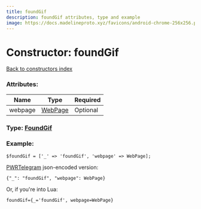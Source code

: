 ```yaml
---
title: foundGif
description: foundGif attributes, type and example
image: https://docs.madelineproto.xyz/favicons/android-chrome-256x256.png
---
```

# Constructor: foundGif  
[Back to constructors index](index.md)



### Attributes:

| Name     |    Type       | Required |
|----------|---------------|----------|
|webpage|[WebPage](../types/WebPage.md) | Optional|



### Type: [FoundGif](../types/FoundGif.md)


### Example:

```
$foundGif = ['_' => 'foundGif', 'webpage' => WebPage];
```  

[PWRTelegram](https://pwrtelegram.xyz) json-encoded version:

```
{"_": "foundGif", "webpage": WebPage}
```


Or, if you're into Lua:  


```
foundGif={_='foundGif', webpage=WebPage}

```


